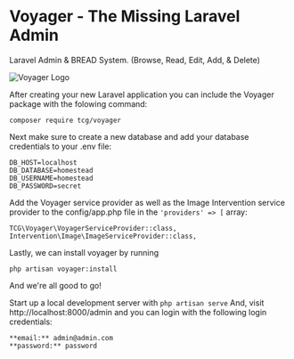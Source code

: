 # **V**oyager - The Missing Laravel Admin

Laravel Admin & BREAD System. (Browse, Read, Edit, Add, & Delete)

![Voyager Logo](https://s3.amazonaws.com/thecontrolgroup/voyager.png)

After creating your new Laravel application you can include the Voyager package with the folowing command: 

```
composer require tcg/voyager
```

Next make sure to create a new database and add your database credentials to your .env file:

```
DB_HOST=localhost
DB_DATABASE=homestead
DB_USERNAME=homestead
DB_PASSWORD=secret
```

Add the Voyager service provider as well as the Image Intervention service provider to the config/app.php file in the `'providers' => [` array:

```
TCG\Voyager\VoyagerServiceProvider::class,
Intervention\Image\ImageServiceProvider::class,
```

Lastly, we can install voyager by running

```
php artisan voyager:install
```

And we're all good to go! 

Start up a local development server with `php artisan serve` And, visit http://localhost:8000/admin and you can login with the following login credentials:

```
**email:** admin@admin.com
**password:** password
```
